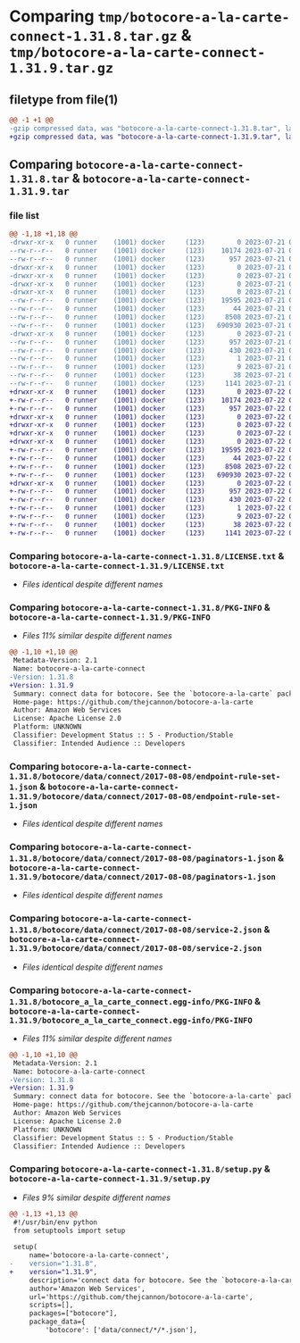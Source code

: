 # Comparing `tmp/botocore-a-la-carte-connect-1.31.8.tar.gz` & `tmp/botocore-a-la-carte-connect-1.31.9.tar.gz`

## filetype from file(1)

```diff
@@ -1 +1 @@
-gzip compressed data, was "botocore-a-la-carte-connect-1.31.8.tar", last modified: Fri Jul 21 01:21:19 2023, max compression
+gzip compressed data, was "botocore-a-la-carte-connect-1.31.9.tar", last modified: Sat Jul 22 01:20:22 2023, max compression
```

## Comparing `botocore-a-la-carte-connect-1.31.8.tar` & `botocore-a-la-carte-connect-1.31.9.tar`

### file list

```diff
@@ -1,18 +1,18 @@
-drwxr-xr-x   0 runner    (1001) docker     (123)        0 2023-07-21 01:21:19.414888 botocore-a-la-carte-connect-1.31.8/
--rw-r--r--   0 runner    (1001) docker     (123)    10174 2023-07-21 01:21:19.000000 botocore-a-la-carte-connect-1.31.8/LICENSE.txt
--rw-r--r--   0 runner    (1001) docker     (123)      957 2023-07-21 01:21:19.414888 botocore-a-la-carte-connect-1.31.8/PKG-INFO
-drwxr-xr-x   0 runner    (1001) docker     (123)        0 2023-07-21 01:21:19.410887 botocore-a-la-carte-connect-1.31.8/botocore/
-drwxr-xr-x   0 runner    (1001) docker     (123)        0 2023-07-21 01:21:19.410887 botocore-a-la-carte-connect-1.31.8/botocore/data/
-drwxr-xr-x   0 runner    (1001) docker     (123)        0 2023-07-21 01:21:19.410887 botocore-a-la-carte-connect-1.31.8/botocore/data/connect/
-drwxr-xr-x   0 runner    (1001) docker     (123)        0 2023-07-21 01:21:19.410887 botocore-a-la-carte-connect-1.31.8/botocore/data/connect/2017-08-08/
--rw-r--r--   0 runner    (1001) docker     (123)    19595 2023-07-21 01:21:06.000000 botocore-a-la-carte-connect-1.31.8/botocore/data/connect/2017-08-08/endpoint-rule-set-1.json
--rw-r--r--   0 runner    (1001) docker     (123)       44 2023-07-21 01:21:06.000000 botocore-a-la-carte-connect-1.31.8/botocore/data/connect/2017-08-08/examples-1.json
--rw-r--r--   0 runner    (1001) docker     (123)     8508 2023-07-21 01:21:06.000000 botocore-a-la-carte-connect-1.31.8/botocore/data/connect/2017-08-08/paginators-1.json
--rw-r--r--   0 runner    (1001) docker     (123)   690930 2023-07-21 01:21:06.000000 botocore-a-la-carte-connect-1.31.8/botocore/data/connect/2017-08-08/service-2.json
-drwxr-xr-x   0 runner    (1001) docker     (123)        0 2023-07-21 01:21:19.414888 botocore-a-la-carte-connect-1.31.8/botocore_a_la_carte_connect.egg-info/
--rw-r--r--   0 runner    (1001) docker     (123)      957 2023-07-21 01:21:19.000000 botocore-a-la-carte-connect-1.31.8/botocore_a_la_carte_connect.egg-info/PKG-INFO
--rw-r--r--   0 runner    (1001) docker     (123)      430 2023-07-21 01:21:19.000000 botocore-a-la-carte-connect-1.31.8/botocore_a_la_carte_connect.egg-info/SOURCES.txt
--rw-r--r--   0 runner    (1001) docker     (123)        1 2023-07-21 01:21:19.000000 botocore-a-la-carte-connect-1.31.8/botocore_a_la_carte_connect.egg-info/dependency_links.txt
--rw-r--r--   0 runner    (1001) docker     (123)        9 2023-07-21 01:21:19.000000 botocore-a-la-carte-connect-1.31.8/botocore_a_la_carte_connect.egg-info/top_level.txt
--rw-r--r--   0 runner    (1001) docker     (123)       38 2023-07-21 01:21:19.414888 botocore-a-la-carte-connect-1.31.8/setup.cfg
--rw-r--r--   0 runner    (1001) docker     (123)     1141 2023-07-21 01:21:19.000000 botocore-a-la-carte-connect-1.31.8/setup.py
+drwxr-xr-x   0 runner    (1001) docker     (123)        0 2023-07-22 01:20:22.364870 botocore-a-la-carte-connect-1.31.9/
+-rw-r--r--   0 runner    (1001) docker     (123)    10174 2023-07-22 01:20:22.000000 botocore-a-la-carte-connect-1.31.9/LICENSE.txt
+-rw-r--r--   0 runner    (1001) docker     (123)      957 2023-07-22 01:20:22.360870 botocore-a-la-carte-connect-1.31.9/PKG-INFO
+drwxr-xr-x   0 runner    (1001) docker     (123)        0 2023-07-22 01:20:22.360870 botocore-a-la-carte-connect-1.31.9/botocore/
+drwxr-xr-x   0 runner    (1001) docker     (123)        0 2023-07-22 01:20:22.360870 botocore-a-la-carte-connect-1.31.9/botocore/data/
+drwxr-xr-x   0 runner    (1001) docker     (123)        0 2023-07-22 01:20:22.360870 botocore-a-la-carte-connect-1.31.9/botocore/data/connect/
+drwxr-xr-x   0 runner    (1001) docker     (123)        0 2023-07-22 01:20:22.360870 botocore-a-la-carte-connect-1.31.9/botocore/data/connect/2017-08-08/
+-rw-r--r--   0 runner    (1001) docker     (123)    19595 2023-07-22 01:20:09.000000 botocore-a-la-carte-connect-1.31.9/botocore/data/connect/2017-08-08/endpoint-rule-set-1.json
+-rw-r--r--   0 runner    (1001) docker     (123)       44 2023-07-22 01:20:09.000000 botocore-a-la-carte-connect-1.31.9/botocore/data/connect/2017-08-08/examples-1.json
+-rw-r--r--   0 runner    (1001) docker     (123)     8508 2023-07-22 01:20:09.000000 botocore-a-la-carte-connect-1.31.9/botocore/data/connect/2017-08-08/paginators-1.json
+-rw-r--r--   0 runner    (1001) docker     (123)   690930 2023-07-22 01:20:09.000000 botocore-a-la-carte-connect-1.31.9/botocore/data/connect/2017-08-08/service-2.json
+drwxr-xr-x   0 runner    (1001) docker     (123)        0 2023-07-22 01:20:22.360870 botocore-a-la-carte-connect-1.31.9/botocore_a_la_carte_connect.egg-info/
+-rw-r--r--   0 runner    (1001) docker     (123)      957 2023-07-22 01:20:22.000000 botocore-a-la-carte-connect-1.31.9/botocore_a_la_carte_connect.egg-info/PKG-INFO
+-rw-r--r--   0 runner    (1001) docker     (123)      430 2023-07-22 01:20:22.000000 botocore-a-la-carte-connect-1.31.9/botocore_a_la_carte_connect.egg-info/SOURCES.txt
+-rw-r--r--   0 runner    (1001) docker     (123)        1 2023-07-22 01:20:22.000000 botocore-a-la-carte-connect-1.31.9/botocore_a_la_carte_connect.egg-info/dependency_links.txt
+-rw-r--r--   0 runner    (1001) docker     (123)        9 2023-07-22 01:20:22.000000 botocore-a-la-carte-connect-1.31.9/botocore_a_la_carte_connect.egg-info/top_level.txt
+-rw-r--r--   0 runner    (1001) docker     (123)       38 2023-07-22 01:20:22.364870 botocore-a-la-carte-connect-1.31.9/setup.cfg
+-rw-r--r--   0 runner    (1001) docker     (123)     1141 2023-07-22 01:20:22.000000 botocore-a-la-carte-connect-1.31.9/setup.py
```

### Comparing `botocore-a-la-carte-connect-1.31.8/LICENSE.txt` & `botocore-a-la-carte-connect-1.31.9/LICENSE.txt`

 * *Files identical despite different names*

### Comparing `botocore-a-la-carte-connect-1.31.8/PKG-INFO` & `botocore-a-la-carte-connect-1.31.9/PKG-INFO`

 * *Files 11% similar despite different names*

```diff
@@ -1,10 +1,10 @@
 Metadata-Version: 2.1
 Name: botocore-a-la-carte-connect
-Version: 1.31.8
+Version: 1.31.9
 Summary: connect data for botocore. See the `botocore-a-la-carte` package for more info.
 Home-page: https://github.com/thejcannon/botocore-a-la-carte
 Author: Amazon Web Services
 License: Apache License 2.0
 Platform: UNKNOWN
 Classifier: Development Status :: 5 - Production/Stable
 Classifier: Intended Audience :: Developers
```

### Comparing `botocore-a-la-carte-connect-1.31.8/botocore/data/connect/2017-08-08/endpoint-rule-set-1.json` & `botocore-a-la-carte-connect-1.31.9/botocore/data/connect/2017-08-08/endpoint-rule-set-1.json`

 * *Files identical despite different names*

### Comparing `botocore-a-la-carte-connect-1.31.8/botocore/data/connect/2017-08-08/paginators-1.json` & `botocore-a-la-carte-connect-1.31.9/botocore/data/connect/2017-08-08/paginators-1.json`

 * *Files identical despite different names*

### Comparing `botocore-a-la-carte-connect-1.31.8/botocore/data/connect/2017-08-08/service-2.json` & `botocore-a-la-carte-connect-1.31.9/botocore/data/connect/2017-08-08/service-2.json`

 * *Files identical despite different names*

### Comparing `botocore-a-la-carte-connect-1.31.8/botocore_a_la_carte_connect.egg-info/PKG-INFO` & `botocore-a-la-carte-connect-1.31.9/botocore_a_la_carte_connect.egg-info/PKG-INFO`

 * *Files 11% similar despite different names*

```diff
@@ -1,10 +1,10 @@
 Metadata-Version: 2.1
 Name: botocore-a-la-carte-connect
-Version: 1.31.8
+Version: 1.31.9
 Summary: connect data for botocore. See the `botocore-a-la-carte` package for more info.
 Home-page: https://github.com/thejcannon/botocore-a-la-carte
 Author: Amazon Web Services
 License: Apache License 2.0
 Platform: UNKNOWN
 Classifier: Development Status :: 5 - Production/Stable
 Classifier: Intended Audience :: Developers
```

### Comparing `botocore-a-la-carte-connect-1.31.8/setup.py` & `botocore-a-la-carte-connect-1.31.9/setup.py`

 * *Files 9% similar despite different names*

```diff
@@ -1,13 +1,13 @@
 #!/usr/bin/env python
 from setuptools import setup
 
 setup(
     name='botocore-a-la-carte-connect',
-    version="1.31.8",
+    version="1.31.9",
     description='connect data for botocore. See the `botocore-a-la-carte` package for more info.',
     author='Amazon Web Services',
     url='https://github.com/thejcannon/botocore-a-la-carte',
     scripts=[],
     packages=["botocore"],
     package_data={
         'botocore': ['data/connect/*/*.json'],
```

